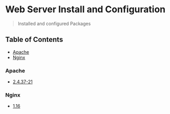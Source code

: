 # Web Server Install and Configuration
> Installed and configured Packages

## Table of Contents
* [Apache](#apache)
* [Nginx](#nginx)

### Apache
* [2.4.37-21](https://github.com/Cuates/lampcentosinstall/blob/master/webserver/apache)

### Nginx
* [1.16](https://github.com/Cuates/centosinstall/tree/master/webserver/nginx)
